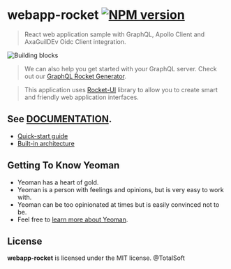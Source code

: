 # webapp-rocket [![NPM version][npm-image]][npm-url]

> React web application sample with GraphQL, Apollo Client and AxaGuilDEv Oidc Client integration.

![Building blocks](assets/img/appicon.png)

> We can also help you get started with your GraphQL server. Check out our [GraphQL Rocket Generator](https://github.com/osstotalsoft/generator-graphql-rocket).

> This application uses [Rocket-UI](https://github.com/osstotalsoft/rocket-ui) library to allow you to create smart and friendly web application interfaces.

## See [DOCUMENTATION](https://totalsoft.gitbook.io/web-app-rocket-generator/).
- [Quick-start guide](https://totalsoft.gitbook.io/web-app-rocket-generator/quick-start)
- [Built-in architecture](https://totalsoft.gitbook.io/web-app-rocket-generator/built-in-architecture)


## Getting To Know Yeoman

* Yeoman has a heart of gold.
* Yeoman is a person with feelings and opinions, but is very easy to work with.
* Yeoman can be too opinionated at times but is easily convinced not to be.
* Feel free to [learn more about Yeoman](http://yeoman.io/).

## License

**webapp-rocket** is licensed under the MIT license. @TotalSoft

[npm-image]: https://badge.fury.io/js/%40totalsoft%2Fgenerator-webapp-rocket.svg
[npm-url]: https://www.npmjs.com/package/@totalsoft/generator-webapp-rocket
